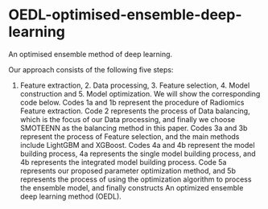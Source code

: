 # OEDL-optimised-ensemble-deep-learning
An optimised ensemble method of deep learning.

Our approach consists of the following five steps:
1. Feature extraction, 2. Data processing, 3. Feature selection, 4. Model construction and 5. Model optimization. We will show the corresponding code below.
Codes 1a and 1b represent the procedure of Radiomics Feature extraction.
Code 2 represents the process of Data balancing, which is the focus of our Data processing, and finally we choose SMOTEENN as the balancing method in this paper.
Codes 3a and 3b represent the process of Feature selection, and the main methods include LightGBM and XGBoost.
Codes 4a and 4b represent the model building process, 4a represents the single model building process, and 4b represents the integrated model building process.
Code 5a represents our proposed parameter optimization method, and 5b represents the process of using the optimization algorithm to process the ensemble model, and finally constructs An optimized ensemble deep learning method (OEDL).
